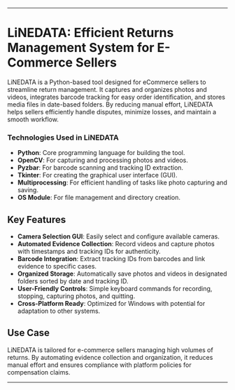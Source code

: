 
---

# LiNEDATA: Efficient Returns Management System for E-Commerce Sellers

LiNEDATA is a Python-based tool designed for eCommerce sellers to streamline return management. It captures and organizes photos and videos, integrates barcode tracking for easy order identification, and stores media files in date-based folders. By reducing manual effort, LiNEDATA helps sellers efficiently handle disputes, minimize losses, and maintain a smooth workflow.

### Technologies Used in LiNEDATA  

- **Python**: Core programming language for building the tool.  
- **OpenCV**: For capturing and processing photos and videos.  
- **Pyzbar**: For barcode scanning and tracking ID extraction.  
- **Tkinter**: For creating the graphical user interface (GUI).  
- **Multiprocessing**: For efficient handling of tasks like photo capturing and saving.      
- **OS Module**: For file management and directory creation.  

## Key Features
- **Camera Selection GUI**: Easily select and configure available cameras.
- **Automated Evidence Collection**: Record videos and capture photos with timestamps and tracking IDs for authenticity.
- **Barcode Integration**: Extract tracking IDs from barcodes and link evidence to specific cases.
- **Organized Storage**: Automatically save photos and videos in designated folders sorted by date and tracking ID.
- **User-Friendly Controls**: Simple keyboard commands for recording, stopping, capturing photos, and quitting.
- **Cross-Platform Ready**: Optimized for Windows with potential for adaptation to other systems.

## Use Case
LiNEDATA is tailored for e-commerce sellers managing high volumes of returns. By automating evidence collection and organization, it reduces manual effort and ensures compliance with platform policies for compensation claims.

---
